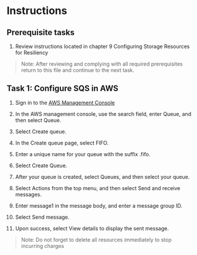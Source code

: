 # Instructions

## Prerequisite tasks

1. Review instructions located in chapter 9 Configuring Storage Resources for Resiliency
> Note: After reviewing and complying with all required prerequisites return to this file and continue to the next task.

## Task 1: Configure SQS in AWS

1.	Sign in to the [AWS Management Console](https://console.aws.amazon.com/console/)

3.	In the AWS management console, use the search field, enter Queue, and then select Queue.

5.	Select Create queue.

7.	In the Create queue page, select FIFO.

9.	Enter a unique name for your queue with the suffix .fifo.

11.	Select Create Queue.

13.	After your queue is created, select Queues, and then select your queue.

15.	Select Actions from the top menu, and then select Send and receive messages.

17.	Enter message1 in the message body, and enter a message group ID.

19.	Select Send message.

21.	Upon success, select View details to display the sent message.

> Note: Do not forget to delete all resources immediately to stop incurring charges
